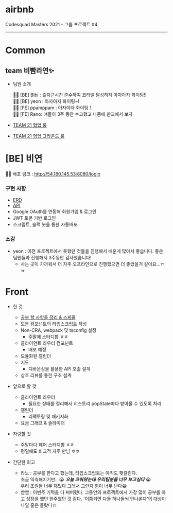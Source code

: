 # airbnb
Codesquad Masters 2021 - 그룹 프로젝트 #4

---

# Common
## team 비빰라연✨
- 팀원 소개

    💁‍♀️ [BE] Bibi : 출퇴근시간 준수하여 코라밸 달성하자 아자아자 화이팅!!   
    💁‍♀️ [BE] yeon : 아자아자 화이팅~!   
    💁‍♂️ [FE] ppamppam : 아자아자 화이팅 !  
    💁‍♂️ [FE] Rano: 얘들아 3주 동안 수고했고 나중에 판교에서 보자  

- [TEAM 21 협업 룰](https://github.com/bibi6666667/airbnb/wiki/TEAM-21-협업-룰)
- [TEAM 21 협업 그라운드 룰](https://github.com/bibi6666667/airbnb/wiki/TEAM-21-협업-그라운드-룰)


# [BE] 비연

💁‍♂️ 배포 링크 : http://54.180.145.53:8080/login

### 구현 사항
- [ERD](https://github.com/bibi6666667/airbnb/wiki/%5BBE%5D-DB-%EC%84%A4%EA%B3%84,-ERD)
- [API](https://github.com/bibi6666667/airbnb/wiki/%5BBE%5D-API)
- Google OAuth를 연동해 회원가입 & 로그인
- JWT 토큰 기반 로그인
- 스크립트, 슬랙 봇을 통한 자동배포

### 소감
- yeon : 이전 프로젝트에서 못했던 것들을 진행해서 배운게 많아서 좋습니다. 좋은 팀원들과 진행해서 3주동안 감사했습니다!
    - 사는 곳이 가까워서 더 자주 오프라인으로 진행했으면 더 좋았을거 같아요...ㅠㅠ 

# Front

- 한 것
    - [공부 할 사항들 정리 & 스케줄](https://github.com/bibi6666667/airbnb/wiki/%5BFE%5D-공부-할-사항들-정리-&-스케줄)
    - 모든 컴포넌트의 타입스크립트 작성
    - Non-CRA, webpack 및 tsconfig 설정
        - 주말에 스터디함 ㅎㅎ
    - 클라이언트 라우터 컴포넌트
        - 배포 예정
    - 모듈화된 캘린더
    - 지도
        - 디바운싱을 활용한 API 호출 설계
    - 상호 리뷰를 통한 구조 설계
    
- 앞으로 할 것
    - 클라이언트 라우터
        - 필요한 상태를 정리해서 히스토리 popState마다 받아올 수 있도록 처리
    - 캘린더
        - 리팩토링 및 패키지화
    - 요금 그래프 & 슬라이더
- 자랑할 것
    - 주말마다 페어 스터디함 ㅎㅎ
    - 평일에도 비교적 자주 만남 ㅎㅎ

- 간단한 회고
    - 라노 : 공부를 한다고 했는데, 타입스크립트는 아직도 햇갈린다.   
            조금 익숙해지기만.. 😭 **_오늘 코쿼왔는데 우리팀분들 너무 보고싶다_** 😭    
            우리 조원들 너무 재밌다 그래서 그런지 힘이 너무 난다😁  
    - 빰빰 : 이번주 기력을 다 써버렸다. 그동안의 프로젝트에서 가장 많이 공부를 하고 성장을 했던 한주였던 것 같다. '이쯤되면 다들 하나둘씩 안나온다'의 대상이 나일 줄은 몰랐다ㅠ
